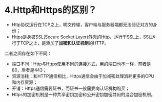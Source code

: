 # 4.Http和Https的区别？
- Http协议运行在TCP之上，明文传输，客户端与服务器端都无法验证对方的身份；
- Https是身披SSL(Secure Socket Layer)外壳的Http，运行于SSL上，SSL运行于TCP之上，是添加了**加密和认证机制**的HTTP。

二者之间存在如下不同：
- 端口不同：Http与Https使用不同的连接方式，用的端口也不一样，前者是80，后者是443；
- 资源消耗：和HTTP通信相比，Https通信会由于加减密处理消耗更多的CPU和内存资源；
- 开销：Https通信需要证书，而证书一般需要向认证机构购买；
- Https的加密机制是一种共享密钥加密和公开密钥加密并用的混合加密机制。
